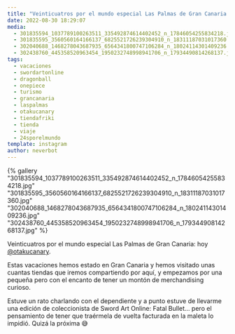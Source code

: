 ```yaml
---
title: "Veinticuatros por el mundo especial Las Palmas de Gran Canaria: hoy @otakucanary"
date: 2022-08-30 18:29:07
media: 
  - 301835594_1037789100263511_335492874614402452_n_17846054255834218.jpg
  - 301835595_3560560164166137_6825521726239304910_n_18311187031017360.jpg
  - 302040688_1468278043687935_6564341800747106284_n_18024114301409236.jpg
  - 302438760_445358520963454_1950232748998941706_n_17934490814268137.jpg
tags: 
  - vacaciones
  - swordartonline
  - dragonball
  - onepiece
  - turismo
  - grancanaria
  - laspalmas
  - otakucanary
  - tiendafriki
  - tienda
  - viaje
  - 24sporelmundo
template: instagram
author: neverbot
---
```


{% gallery "301835594_1037789100263511_335492874614402452_n_17846054255834218.jpg" "301835595_3560560164166137_6825521726239304910_n_18311187031017360.jpg" "302040688_1468278043687935_6564341800747106284_n_18024114301409236.jpg" "302438760_445358520963454_1950232748998941706_n_17934490814268137.jpg" %}

Veinticuatros por el mundo especial Las Palmas de Gran Canaria: hoy [@otakucanary](https://instagram.com/otakucanary).

Estas vacaciones hemos estado en Gran Canaria y hemos visitado unas cuantas tiendas que iremos compartiendo por aquí, y empezamos por una pequeña pero con el encanto de tener un montón de merchandising curioso.

Estuve un rato charlando con el dependiente y a punto estuve de llevarme una edición de coleccionista de Sword Art Online: Fatal Bullet… pero el pensamiento de tener que traérmela de vuelta facturada en la maleta lo impidió. Quizá la próxima 😅
